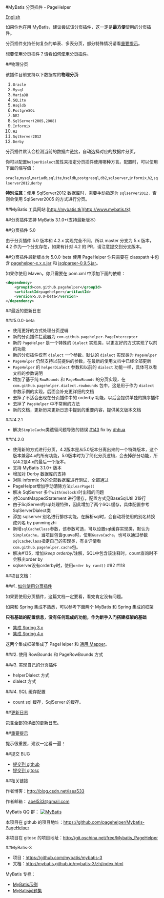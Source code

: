 #MyBatis 分页插件 - PageHelper

[English](https://github.com/pagehelper/Mybatis-PageHelper/blob/master/README.md)

如果你也在用 MyBatis，建议尝试该分页插件，这一定是<b>最方便</b>使用的分页插件。

分页插件支持任何复杂的单表、多表分页，部分特殊情况请看[重要提示](https://github.com/pagehelper/Mybatis-PageHelper/blob/master/wikis/zh/Important.md)。

想要使用分页插件？请看[如何使用分页插件](https://github.com/pagehelper/Mybatis-PageHelper/blob/master/wikis/zh/HowToUse.md)。

##物理分页

该插件目前支持以下数据库的<b>物理分页</b>:

 1. `Oracle`
 2. `Mysql`
 3. `MariaDB`
 4. `SQLite`
 5. `Hsqldb`
 6. `PostgreSQL`
 7. `DB2`
 8. `SqlServer(2005,2008)`
 9. `Informix`
 10. `H2`
 11. `SqlServer2012`
 12. `Derby`

分页插件默认会检测当前的数据库链接，自动选择对应的数据库分页。

你可以配置`helperDialect`属性来指定分页插件使用哪种方言。配置时，可以使用下面的缩写值：

`oracle`,`mysql`,`mariadb`,`sqlite`,`hsqldb`,`postgresql`,`db2`,`sqlserver`,`informix`,`h2`,`sqlserver2012`,`derby`

<b>特别注意：</b>使用 SqlServer2012 数据库时，需要手动指定为 `sqlserver2012`，否则会使用 SqlServer2005 的方式进行分页。

##MyBatis 工具网站:[http://mybatis.tk](http://www.mybatis.tk)

##分页插件支持 MyBatis 3.1.0+(支持最新版本)

##分页插件 5.0

由于分页插件 5.0 版本和 4.2.x 实现完全不同，所以 master 分支为 5.x 版本，4.2 作为一个分支存在，如果有针对 4.2 的 PR，请注意提交到分支版本。

##分页插件最新版本为 5.0.0-beta
使用 PageHelper 你只需要在 classpath 中包含 [pagehelper-x.x.x.jar](http://repo1.maven.org/maven2/com/github/pagehelper/pagehelper/) 和 [jsqlparser-0.9.5.jar](http://repo1.maven.org/maven2/com/github/jsqlparser/jsqlparser/0.9.5/)。

如果你使用 Maven，你只需要在 pom.xml 中添加下面的依赖：
```xml  
<dependency>
    <groupId>com.github.pagehelper</groupId>
    <artifactId>pagehelper</artifactId>
    <version>5.0.0-beta</version>
</dependency>
```  

##最近的更新日志

###5.0.0-beta

- 使用更好的方式处理分页逻辑
- 新的分页插件拦截器为 `com.github.pagehelper.PageInterceptor`
- 新的 `PageHelper` 是一个特殊的 `Dialect` 实现类，以更友好的方式实现了以前的功能
- 新的分页插件仅有 `dialect` 一个参数，默认的 `dialect` 实现类为 `PageHelper` 
- `PageHelper` 仍然支持以前提供的参数，在最新的使用文档中已经全部更新
- `PageHelper` 的 `helperDialect` 参数和以前的 `dialect` 功能一样，具体可以看文档的参数说明
- 增加了基于纯 `RowBounds` 和 `PageRowBounds` 的分页实现，在 `com.github.pagehelper.dialect.rowbounds` 包中，这是用于作为 `dialect` 参数示例的实现，后面会补充更详细的文档
- 去掉了不适合出现在分页插件中的 orderby 功能，以后会提供单独的排序插件
- 去掉了 `PageHelper` 中不常用的方法
- 新的文档，更新历来更新日志中提到的重要内容，提供英文版本文档

###4.2.1

- 解决`SimpleCache`类遗留问题导致的错误 [#143](http://git.oschina.net/free/Mybatis_PageHelper/issues/143) fix by [dhhua](https://github.com/dhhua)

###4.2.0

- 使用新的方式进行分页，4.2版本是从5.0版本分离出来的一个特殊版本，这个版本兼容4.x的所有功能，5.0版本时为了简化分页逻辑，会去掉部分功能，所以4.2是4.x的最后一个版本。
- 支持 MyBatis 3.1.0+ 版本
- 增加对 Derby 数据库的支持
- 对除 informix 外的全部数据库进行测试，全部通过
- PageHelper增加手动清除方法`clearPage()`
- 解决 SqlServer 多个`with(nolock)`时出错的问题
- 对CountMappedStatement 进行缓存，配置方式见BaseSqlUtil 319行
- 由于SqlServer的sql处理特殊，因此增加了两个SQL缓存，具体配置参考SqlServerDialect类
- 添加 sqlserver 别名进行排序功能，在解析sql时，会自动将使用的别名转换成列名 by panmingzhi
- 新增`sqlCacheClass`参数，该参数可选，可以设置sql缓存实现类，默认为`SimpleCache`，当项目包含guava时，使用`GuavaCache`，也可以通过参数`sqlCacheClass`指定自己的实现类，有关详情看`com.github.pagehelper.cache`包。
- 解决#135，增加/*keep orderby*/注解，SQL中包含该注释时，count查询时不会移出order by
- sqlserver没有orderby时，使用`order by rand()` #82 #118

##项目文档：  

###1. [如何使用分页插件](https://github.com/pagehelper/Mybatis-PageHelper/blob/master/wikis/zh/HowToUse.md)

如果要使用分页插件，这篇文档一定要看，看完肯定没有问题。

如果和 Spring 集成不熟悉，可以参考下面两个 MyBatis 和 Spring 集成的框架

<b>只有基础的配置信息，没有任何现成的功能，作为新手入门搭建框架的基础</b>

- [集成 Spring 3.x](https://github.com/abel533/Mybatis-Spring/tree/spring3.x)
- [集成 Spring 4.x](https://github.com/abel533/Mybatis-Spring)

这两个集成框架集成了 PageHelper 和 [通用 Mapper](https://github.com/abel533/Mapper)。

###2. 使用 RowBounds 和 PageRowBounds 方式

###3. 实现自己的分页插件
- helperDialect 方式
- dialect 方式

###4. SQL 缓存配置
- count sql 缓存，SqlServer 的缓存。

##[更新日志](https://github.com/pagehelper/Mybatis-PageHelper/blob/master/wikis/zh/Changelog.md)

包含全部的详细的更新日志。

##[重要提示](https://github.com/pagehelper/Mybatis-PageHelper/blob/master/wikis/zh/Important.md)

提示很重要，建议一定看一遍！

##提交 BUG
- [提交到 github](https://github.com/pagehelper/Mybatis-PageHelper/issues/new)
- [提交到 gitosc](http://git.oschina.net/free/Mybatis_PageHelper/issues/new?issue%5Bassignee_id%5D=&issue%5Bmilestone_id%5D=)

##相关链接

作者博客：http://blog.csdn.net/isea533

作者邮箱： abel533@gmail.com  

MyBatis QQ 群： <a target="_blank" href="http://shang.qq.com/wpa/qunwpa?idkey=29e4cce8ac3c65d14a1dc40c9ba5c8e71304f143f3ad759ac0b05146e0952044"><img border="0" src="http://pub.idqqimg.com/wpa/images/group.png" alt="MyBatis" title="MyBatis"></a>

本项目在 github 的项目地址：https://github.com/pagehelper/Mybatis-PageHelper

本项目在 gitosc 的项目地址：http://git.oschina.net/free/Mybatis_PageHelper

##MyBatis-3
- 项目：https://github.com/mybatis/mybatis-3
- 文档：http://mybatis.github.io/mybatis-3/zh/index.html  

MyBatis 专栏： 
- [MyBatis示例](http://blog.csdn.net/column/details/mybatis-sample.html)
- [MyBatis问题集](http://blog.csdn.net/column/details/mybatisqa.html)  
